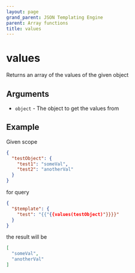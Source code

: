 ```yaml
---
layout: page
grand_parent: JSON Templating Engine
parent: Array functions
title: values
---
```


# values

Returns an array of the values of the given object
## Arguments

- `object` - The object to get the values from

## Example

Given scope
```json
{
  "testObject": {
    "test1": "someVal",
    "test2": "anotherVal"
  }
}
```
for query
```json
{
  "$template": {
    "test": "{{"{{values(testObject)"}}}}"
  }
}
```
the result will be
```json
[
  "someVal",
  "anotherVal"
]
```
